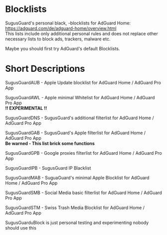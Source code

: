 # Blocklists
SugusGuard's personal black, -blocklists for AdGuard Home: https://adguard.com/de/adguard-home/overview.html  
This lists include only additional personal rules and does not replace other necessary lists to block ads, trackers, malware etc.

Maybe you should first try AdGuard's default Blocklists.

# Short Descriptions

SugusGuardAUB - Apple Update blocklist for AdGuard Home / AdGuard Pro App

SugusGuardAWL - Apple minimal Whitelist for AdGuard Home / AdGuard Pro App  
**!! EXPERIMENTAL !!**

SugusGuardDNS - SugusGuard's additional filterlist for AdGuard Home / AdGuard Pro App

SugusGuardGAB - SugusGuard's Apple filterlist for AdGuard Home / AdGuard Pro App  
**Be warned - This list brick some functions**

SugusGuardGPB - Google proxies filterlist for AdGuard Home / AdGuard Pro App

SugusGuardIPB - SugusGuard IP Blacklist

SugusGuardMAB - SuguaGuard's minimal Apple Blocklist for AdGuard Home / AdGuard Pro App

SugusGuardSMB - Social Media basic filterlist for AdGuard Home / AdGuard Pro App

SugusGuardSTM - Swiss Trash Media Blocklist for AdGuard Home / AdGuard Pro App

SugusGuarduBlock is just personal testing and experimenting nobody should use this
